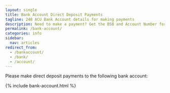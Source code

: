 ```yaml
---
layout: single
title: Bank Account Direct Deposit Payments
tagline: 248 ACU Bank Account details for making payments
description: Need to make a payment? Get the BSB and Account Number for sending payments to 248 ACU.
permalink: /bank-account/
categories: info
sidebar:
  nav: articles
redirect_from:
  - /bankaccount/
  - /bank/
  - /account/
---
```


Please make direct deposit payments to the following bank account: 

{% include bank-account.html %}